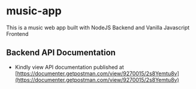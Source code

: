 # music-app
This is a music web app built with NodeJS Backend and Vanilla Javascript Frontend

## Backend API Documentation
* Kindly view API documentation published at [https://documenter.getpostman.com/view/9270015/2s8Yemtu8v](https://documenter.getpostman.com/view/9270015/2s8Yemtu8v)